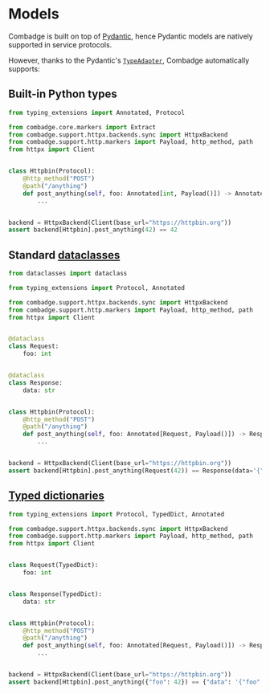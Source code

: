 # Models

Combadge is built on top of [Pydantic](https://docs.pydantic.dev/), hence Pydantic models are natively supported in service protocols.

However, thanks to the Pydantic's [`TypeAdapter`](https://docs.pydantic.dev/latest/api/type_adapter/), Combadge automatically supports:

## Built-in Python types

```python title="builtin.py" hl_lines="12 17"
from typing_extensions import Annotated, Protocol

from combadge.core.markers import Extract
from combadge.support.httpx.backends.sync import HttpxBackend
from combadge.support.http.markers import Payload, http_method, path
from httpx import Client


class Httpbin(Protocol):
    @http_method("POST")
    @path("/anything")
    def post_anything(self, foo: Annotated[int, Payload()]) -> Annotated[int, Extract("data")]:
        ...


backend = HttpxBackend(Client(base_url="https://httpbin.org"))
assert backend[Httpbin].post_anything(42) == 42
```

## Standard [dataclasses](https://docs.python.org/3/library/dataclasses.html)

```python title="dataclasses.py" hl_lines="10-12 15-17 23 28"
from dataclasses import dataclass

from typing_extensions import Protocol, Annotated

from combadge.support.httpx.backends.sync import HttpxBackend
from combadge.support.http.markers import Payload, http_method, path
from httpx import Client


@dataclass
class Request:
    foo: int


@dataclass
class Response:
    data: str


class Httpbin(Protocol):
    @http_method("POST")
    @path("/anything")
    def post_anything(self, foo: Annotated[Request, Payload()]) -> Response:
        ...


backend = HttpxBackend(Client(base_url="https://httpbin.org"))
assert backend[Httpbin].post_anything(Request(42)) == Response(data='{"foo": 42}')
```

## [Typed dictionaries](https://docs.python.org/3/library/typing.html#typing.TypedDict)

```python title="typed_dict.py" hl_lines="8-9 12-13 19 24"
from typing_extensions import Protocol, TypedDict, Annotated

from combadge.support.httpx.backends.sync import HttpxBackend
from combadge.support.http.markers import Payload, http_method, path
from httpx import Client


class Request(TypedDict):
    foo: int


class Response(TypedDict):
    data: str


class Httpbin(Protocol):
    @http_method("POST")
    @path("/anything")
    def post_anything(self, foo: Annotated[Request, Payload()]) -> Response:
        ...


backend = HttpxBackend(Client(base_url="https://httpbin.org"))
assert backend[Httpbin].post_anything({"foo": 42}) == {"data": '{"foo": 42}'}
```
